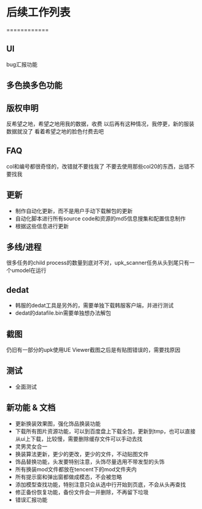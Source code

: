 # 后续工作列表
============
## UI
bug汇报功能

## 多色换多色功能

## 版权申明
反希望之地，希望之地用我的数据，收费
以后再有这种情况，我停更，新的服装数据就没了
看着希望之地的脸色付费去吧

## FAQ
col和编号都很奇怪的，改错就不要找我了
不要去使用那些col20的东西，出错不要找我

## 更新
* 制作自动化更新，而不是用户手动下载解包的更新
* 自动化脚本进行所有source code和资源的md5信息搜集和配置信息制作
* 根据这些信息进行更新

## 多线/进程
很多任务的child process的数量到底对不对，upk_scanner任务从头到尾只有一个umodel在运行

## dedat
* 韩服的dedat工具是另外的，需要单独下载韩服客户端，并进行测试
* dedat的datafile.bin需要单独想办法解包

## 截图
仍旧有一部分的upk使用UE Viewer截图之后是有贴图错误的，需要找原因

## 测试
* 全面测试

## 新功能 & 文档
* 更新换装效果图，强化饰品换装功能
* 下载所有图片资源功能，可以到百度盘上下载全包，更新到tmp，也可以直接从ui上下载，比较慢，需要删除缓存文件可以手动去找
* 灵男灵女合一
* 换装算法更新，更少的更改，更少的文件，不动贴图文件
* 饰品替换功能，头发要特别注意，头饰尽量选用不带发型的头饰
* 所有换装mod文件都放在tencent下的mod文件夹内
* 所有提示窗和弹出窗都做成模态，不会被忽略
* 添加模型查找功能，特别注意只会从选中行开始到页底，不会从头再查找
* 修正备份恢复功能，备份文件会一并删除，不再留下垃圾
* 错误汇报功能